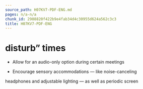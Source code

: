 ```yaml
---
source_path: H07KV7-PDF-ENG.md
pages: n/a-n/a
chunk_id: 2908820f422b9e4fab34d4c30955d624a562c3c3
title: H07KV7-PDF-ENG
---
```

# disturb” times

- Allow for an audio-only option during certain meetings

- Encourage sensory accommodations — like noise-canceling

headphones and adjustable lighting — as well as periodic screen
